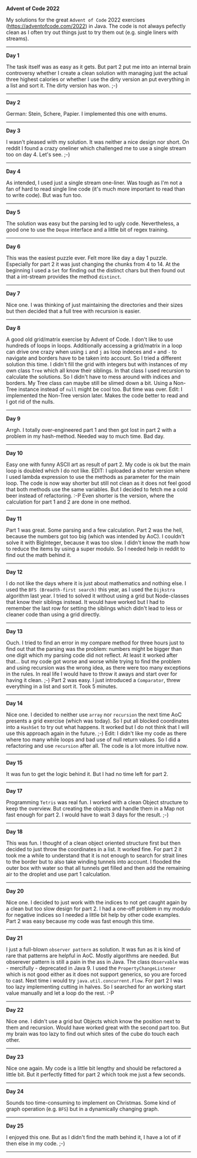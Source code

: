 **Advent of Code 2022**

My solutions for the great `Advent of Code` 2022 exercises (https://adventofcode.com/2022) in Java. The code is not always pefectly clean as I often try out things just to try them out (e.g. single liners with streams).

---

**Day 1**

The task itself was as easy as it gets. But part 2 put me into an internal brain controversy whether I create a clean solution with managing just the actual three highest calories or whether I use the dirty version an put everything in a list and sort it. The dirty version has won. ;-)

---

**Day 2**

German: Stein, Schere, Papier. I implemented this one with enums.

---

**Day 3**

I wasn't pleased with my solution. It was neither a nice design nor short. On reddit I found a crazy oneliner which challenged me to use a single stream too on day 4. Let's see. ;-)

---

**Day 4**

As intended, I used just a single stream one-liner. Was tough as I'm not a fan of hard to read single line code (it's much more important to read than to write code). But was fun too.

---

**Day 5**

The solution was easy but the parsing led to ugly code. Nevertheless, a good one to use the `Deque` interface and a little bit of regex training.

---

**Day 6**

This was the easiest puzzle ever. Felt more like day a day 1 puzzle. Especially for part 2 it was just changing the chunks from 4 to 14. At the beginning I used a `Set` for finding out the distinct chars but then found out that a int-stream provides the method `distinct`.

---

**Day 7**

Nice one. I was thinking of just maintaining the directories and their sizes but then decided that a full tree with recursion is easier.

---

**Day 8**

A good old grid/matrix exercise by Advent of Code. I don't like to use hundreds of loops in loops. Additionally accessing a grid/matrix in a loop can drive one crazy when using `i` and `j` as loop indeces and `+` and `-` to navigate and borders have to be taken into account. So I tried a different solution this time. I didn't fill the grid with integers but with instances of my own class `Tree` which all know their siblings. In that class I used recursion to calculate the solutions. So I didn't have to mess around with indices and borders. My Tree class can maybe still be slimed down a bit. Using a Non-Tree instance instead of `null` might be cool too. But time was over. Edit: I implemented the Non-Tree version later. Makes the code better to read and I got rid of the nulls.

---

**Day 9**

Arrgh. I totally over-engineered part 1 and then got lost in part 2 with a problem in my hash-method. Needed way to much time. Bad day.

---

**Day 10**

Easy one with funny ASCII art as result of part 2. My code is ok but the main loop is doubled which I do not like. EDIT: I uploaded a shorter version where I used lambda expression to use the methods as parameter for the main loop. The code is now way shorter but still not clean as it does not feel good that both methods use the same variables. But I decided to fetch me a cold beer instead of refactoring. :-P
Even shorter is the version, where the calculation for part 1 and 2 are done in one method.

---

**Day 11**

Part 1 was great. Some parsing and a few calculation. Part 2 was the hell, because the numbers got too big (which was intended by AoC). I couldn't solve it with BigInteger, because it was too slow. I didn't know the math how to reduce the items by using a super modulo. So I needed help in reddit to find out the math behind it.

---

**Day 12**

I do not like the days where it is just about mathematics and nothing else. I used the `BFS (Breadth-first search)` this year, as I used the `Dijkstra` algorithm last year. I tried to solved it without using a grid but Node-classes that know their siblings instead. It would have worked but I had to remember the last row for setting the siblings which didn't lead to less or cleaner code than using a grid directly.

---

**Day 13**

Ouch. I tried to find an error in my compare method for three hours just to find out that the parsing was the problem: numbers might be bigger than one digit which my parsing code did not reflect. At least it worked after that... but my code got worse and worse while trying to find the problem and using recursion was the wrong idea, as there were too many exceptions in the rules. In real life I would have to throw it aways and start over for having it clean. ;-)
Part 2 was easy. I just introduced a `Comparator`, threw everything in a list and sort it. Took 5 minutes.

---

**Day 14**

Nice one. I decided to neither use `array` nor `recursion` the next time AoC presents a grid exercise (which was today). So I put all blocked coordinates into a `HashSet` to try out what happens. It worked but I do not think that I will use this approach again in the future. ;-)
Edit: I didn't like my code as there where too many while loops and bad use of null return values. So I did a refactoring and use `recursion` after all. The code is a lot more intuitive now.

---

**Day 15**

It was fun to get the logic behind it. But I had no time left for part 2.

---

**Day 17**

Programming `Tetris` was real fun. I worked with a clean Object structure to keep the overview. But creating the objects and handle them in a Map not fast enough for part 2. I would have to wait 3 days for the result. ;-)

---

**Day 18**

This was fun. I thought of a clean object oriented structure first but then decided to just throw the coordinates in a list. It worked fine.
For part 2 it took me a while to understand that it is not enough to search for strait lines to the border but to also take winding tunnels into account. I flooded the outer box with water so that all tunnels get filled and then add the remaining air to the droplet and use part 1 calculation.

---
 
**Day 20**

Nice one. I decided to just work with the indices to not get caught again by a clean but too slow design for part 2. I had a one-off problem in my modulo for negative indices so I needed a little bit help by other code examples. Part 2 was easy because my code was fast enough this time.

---
 
**Day 21**

I just a full-blown `observer pattern` as solution. It was fun as it is kind of rare that patterns are helpful in AoC. Mostly algorithms are needed. But obserever pattern is still a pain in the ass in Java. The class `Observable` was  - mercifully - deprecated in Java 9. I used the `PropertyChangeListener` which is not good either as it does not support generics, so you are forced to cast. Next time i would try `java.util.concurrent.Flow`.
For part 2 I was too lazy implementing cutting in halves. So I searched for an working start value manually and let a loop do the rest. :-P

---

**Day 22**

Nice one. I didn't use a grid but Objects which know the position next to them and recursion. Would have worked great with the second part too. But my brain was too lazy to find out which sites of the cube do touch each other.

---
 
**Day 23**

Nice one again. My code is a little bit lengthy and should be refactored a little bit. But it perfectly fitted for part 2 which took me just a few seconds.

---
 
**Day 24**

Sounds too time-consuming to implement on Christmas. Some kind of graph operation (e.g. `BFS`) but in a dynamically changing graph. 

---
 
**Day 25**

I enjoyed this one. But as I didn't find the math behind it, I have a lot of if then else in my code. ;-) 

---